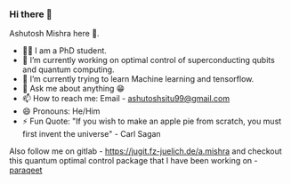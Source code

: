### Hi there 👋
Ashutosh Mishra here 🖖.
- 🧑‍🎓 I am a PhD student. 
- 🔭 I’m currently working on optimal control of superconducting qubits and quantum computing.
- 🌱 I’m currently trying to learn Machine learning and tensorflow.  
- 💬 Ask me about anything 😁
- 📫 How to reach me: Email - ashutoshsitu99@gmail.com
- 😄 Pronouns: He/Him
- ⚡ Fun Quote: "If you wish to make an apple pie from scratch, you must first invent the universe" - Carl Sagan 

Also follow me on gitlab - https://jugit.fz-juelich.de/a.mishra
and checkout this quantum optimal control package that I have been working on - [paraqeet](https://jugit.fz-juelich.de/pgi-12-external/qfc/paraqeet)



<!--
**Ashutosh-Mishra2/Ashutosh-Mishra2** is a ✨ _special_ ✨ repository because its `README.md` (this file) appears on your GitHub profile.

Here are some ideas to get you started:

- 🔭 I’m currently working on ...
- 🌱 I’m currently learning ...
- 👯 I’m looking to collaborate on ...
- 🤔 I’m looking for help with ...
- 💬 Ask me about ...
- 📫 How to reach me: ...
- 😄 Pronouns: ...
- ⚡ Fun fact: ...
-->
